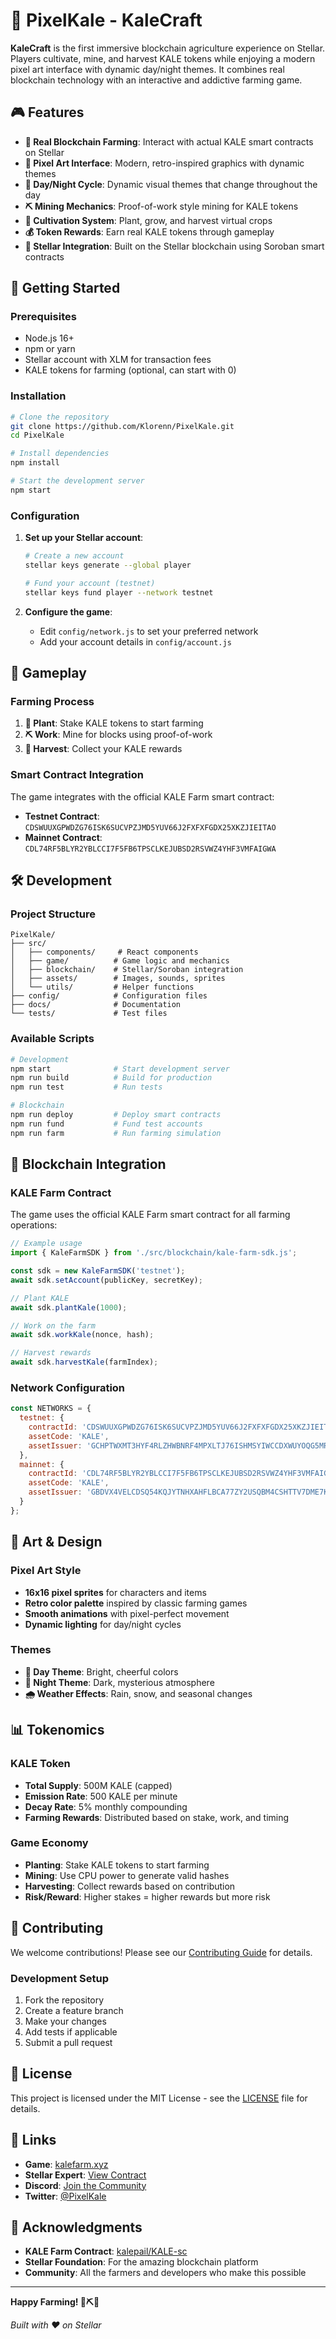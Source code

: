 # 🌱 PixelKale - KaleCraft

**KaleCraft** is the first immersive blockchain agriculture experience on Stellar. Players cultivate, mine, and harvest KALE tokens while enjoying a modern pixel art interface with dynamic day/night themes. It combines real blockchain technology with an interactive and addictive farming game.

## 🎮 Features

- **🌾 Real Blockchain Farming**: Interact with actual KALE smart contracts on Stellar
- **🎨 Pixel Art Interface**: Modern, retro-inspired graphics with dynamic themes
- **🌅 Day/Night Cycle**: Dynamic visual themes that change throughout the day
- **⛏️ Mining Mechanics**: Proof-of-work style mining for KALE tokens
- **🌱 Cultivation System**: Plant, grow, and harvest virtual crops
- **💰 Token Rewards**: Earn real KALE tokens through gameplay
- **🔗 Stellar Integration**: Built on the Stellar blockchain using Soroban smart contracts

## 🚀 Getting Started

### Prerequisites

- Node.js 16+ 
- npm or yarn
- Stellar account with XLM for transaction fees
- KALE tokens for farming (optional, can start with 0)

### Installation

```bash
# Clone the repository
git clone https://github.com/Klorenn/PixelKale.git
cd PixelKale

# Install dependencies
npm install

# Start the development server
npm start
```

### Configuration

1. **Set up your Stellar account**:
   ```bash
   # Create a new account
   stellar keys generate --global player
   
   # Fund your account (testnet)
   stellar keys fund player --network testnet
   ```

2. **Configure the game**:
   - Edit `config/network.js` to set your preferred network
   - Add your account details in `config/account.js`

## 🎯 Gameplay

### Farming Process

1. **🌱 Plant**: Stake KALE tokens to start farming
2. **⛏️ Work**: Mine for blocks using proof-of-work
3. **🌾 Harvest**: Collect your KALE rewards

### Smart Contract Integration

The game integrates with the official KALE Farm smart contract:

- **Testnet Contract**: `CDSWUUXGPWDZG76ISK6SUCVPZJMD5YUV66J2FXFXFGDX25XKZJIEITAO`
- **Mainnet Contract**: `CDL74RF5BLYR2YBLCCI7F5FB6TPSCLKEJUBSD2RSVWZ4YHF3VMFAIGWA`

## 🛠️ Development

### Project Structure

```
PixelKale/
├── src/
│   ├── components/     # React components
│   ├── game/          # Game logic and mechanics
│   ├── blockchain/    # Stellar/Soroban integration
│   ├── assets/        # Images, sounds, sprites
│   └── utils/         # Helper functions
├── config/            # Configuration files
├── docs/              # Documentation
└── tests/             # Test files
```

### Available Scripts

```bash
# Development
npm start              # Start development server
npm run build          # Build for production
npm run test           # Run tests

# Blockchain
npm run deploy         # Deploy smart contracts
npm run fund           # Fund test accounts
npm run farm           # Run farming simulation
```

## 🔧 Blockchain Integration

### KALE Farm Contract

The game uses the official KALE Farm smart contract for all farming operations:

```javascript
// Example usage
import { KaleFarmSDK } from './src/blockchain/kale-farm-sdk.js';

const sdk = new KaleFarmSDK('testnet');
await sdk.setAccount(publicKey, secretKey);

// Plant KALE
await sdk.plantKale(1000);

// Work on the farm
await sdk.workKale(nonce, hash);

// Harvest rewards
await sdk.harvestKale(farmIndex);
```

### Network Configuration

```javascript
const NETWORKS = {
  testnet: {
    contractId: 'CDSWUUXGPWDZG76ISK6SUCVPZJMD5YUV66J2FXFXFGDX25XKZJIEITAO',
    assetCode: 'KALE',
    assetIssuer: 'GCHPTWXMT3HYF4RLZHWBNRF4MPXLTJ76ISHMSYIWCCDXWUYOQG5MR2AB'
  },
  mainnet: {
    contractId: 'CDL74RF5BLYR2YBLCCI7F5FB6TPSCLKEJUBSD2RSVWZ4YHF3VMFAIGWA',
    assetCode: 'KALE',
    assetIssuer: 'GBDVX4VELCDSQ54KQJYTNHXAHFLBCA77ZY2USQBM4CSHTTV7DME7KALE'
  }
};
```

## 🎨 Art & Design

### Pixel Art Style

- **16x16 pixel sprites** for characters and items
- **Retro color palette** inspired by classic farming games
- **Smooth animations** with pixel-perfect movement
- **Dynamic lighting** for day/night cycles

### Themes

- **🌅 Day Theme**: Bright, cheerful colors
- **🌙 Night Theme**: Dark, mysterious atmosphere
- **🌧️ Weather Effects**: Rain, snow, and seasonal changes

## 📊 Tokenomics

### KALE Token

- **Total Supply**: 500M KALE (capped)
- **Emission Rate**: 500 KALE per minute
- **Decay Rate**: 5% monthly compounding
- **Farming Rewards**: Distributed based on stake, work, and timing

### Game Economy

- **Planting**: Stake KALE tokens to start farming
- **Mining**: Use CPU power to generate valid hashes
- **Harvesting**: Collect rewards based on contribution
- **Risk/Reward**: Higher stakes = higher rewards but more risk

## 🤝 Contributing

We welcome contributions! Please see our [Contributing Guide](CONTRIBUTING.md) for details.

### Development Setup

1. Fork the repository
2. Create a feature branch
3. Make your changes
4. Add tests if applicable
5. Submit a pull request

## 📄 License

This project is licensed under the MIT License - see the [LICENSE](LICENSE) file for details.

## 🔗 Links

- **Game**: [kalefarm.xyz](https://kalefarm.xyz)
- **Stellar Expert**: [View Contract](https://stellar.expert/explorer/testnet/contract/CDSWUUXGPWDZG76ISK6SUCVPZJMD5YUV66J2FXFXFGDX25XKZJIEITAO)
- **Discord**: [Join the Community](https://discord.gg/stellar)
- **Twitter**: [@PixelKale](https://twitter.com/PixelKale)

## 🙏 Acknowledgments

- **KALE Farm Contract**: [kalepail/KALE-sc](https://github.com/kalepail/KALE-sc)
- **Stellar Foundation**: For the amazing blockchain platform
- **Community**: All the farmers and developers who make this possible

---

**Happy Farming! 🌱⛏️🌾**

*Built with ❤️ on Stellar*